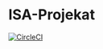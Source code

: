 # ISA-Projekat
[![CircleCI](https://dl.circleci.com/status-badge/img/gh/MilanPodunavac/ISA-Projekat/tree/develop.svg?style=svg)](https://dl.circleci.com/status-badge/redirect/gh/MilanPodunavac/ISA-Projekat/tree/develop)